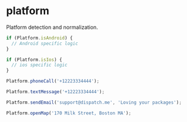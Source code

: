 platform
==========

Platform detection and normalization.

```js
if (Platform.isAndroid) {
  // Android specific logic
}

if (Platform.isIos) {
  // ios specific logic
}

Platform.phoneCall('+12223334444');

Platform.textMessage('+12223334444');

Platform.sendEmail('support@dispatch.me', 'Loving your packages');

Platform.openMap('170 Milk Street, Boston MA');
```
